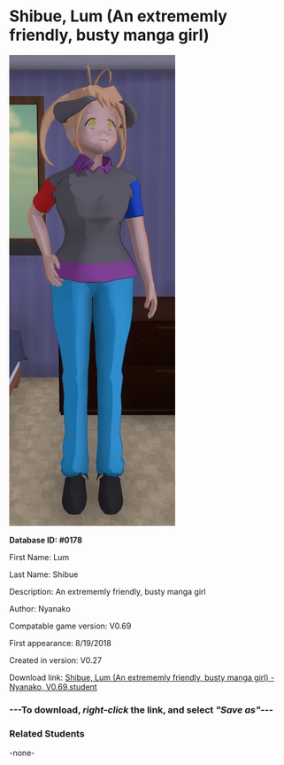 # Shibue, Lum (An extrememly friendly, busty manga girl)

<img src="../../Files/Images/Shibue, Lum (An extrememly friendly, busty manga girl).png" title="Shibue, Lum (An extrememly friendly, busty manga girl) - Nyanako, V0.69">

**Database ID: #0178**

First Name: Lum

Last Name: Shibue

Description: An extrememly friendly, busty manga girl

Author: Nyanako

Compatable game version: V0.69

First appearance: 8/19/2018

Created in version: V0.27

Download link: <a href="https://raw.githubusercontent.com/Arbiter1223/Daigaku-Gurashi-Custom-Students/master/Files/Student%20Files/Shibue%2C%20Lum%20(An%20extrememly%20friendly%2C%20busty%20manga%20girl)%20-%20Nyanako%2C%20V0.69.student">Shibue, Lum (An extrememly friendly, busty manga girl) - Nyanako, V0.69.student</a>

### ---**To download, _right-click_ the link, and select _"Save as"_**---

### Related Students

-none-
